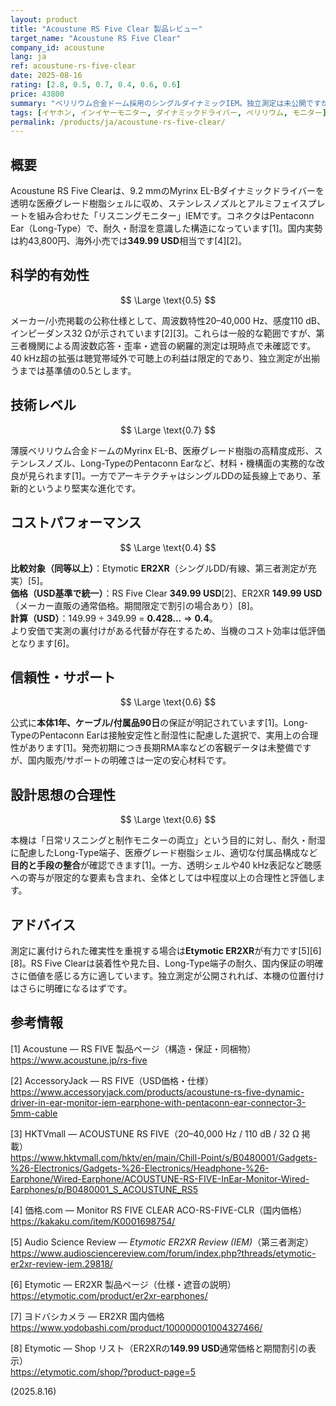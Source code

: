 ```yaml
---
layout: product
title: "Acoustune RS Five Clear 製品レビュー"
target_name: "Acoustune RS Five Clear"
company_id: acoustune
lang: ja
ref: acoustune-rs-five-clear
date: 2025-08-16
rating: [2.8, 0.5, 0.7, 0.4, 0.6, 0.6]
price: 43800
summary: "ベリリウム合金ドーム採用のシングルダイナミックIEM。独立測定は未公開ですが、端子やシェルなどの選択は実用的で、設計合理性は中程度です。安価で実測の裏付けがある代替が存在するため、コストパフォーマンスは弱いです。"
tags: [イヤホン, インイヤーモニター, ダイナミックドライバー, ベリリウム, モニター]
permalink: /products/ja/acoustune-rs-five-clear/
---
```

## 概要

Acoustune RS Five Clearは、9.2 mmのMyrinx EL-Bダイナミックドライバーを透明な医療グレード樹脂シェルに収め、ステンレスノズルとアルミフェイスプレートを組み合わせた「リスニングモニター」IEMです。コネクタはPentaconn Ear（Long-Type）で、耐久・耐湿を意識した構造になっています[1]。国内実勢は約43,800円、海外小売では**349.99 USD**相当です[4][2]。

## 科学的有効性

$$ \Large \text{0.5} $$

メーカー/小売掲載の公称仕様として、周波数特性20–40,000 Hz、感度110 dB、インピーダンス32 Ωが示されています[2][3]。これらは一般的な範囲ですが、第三者機関による周波数応答・歪率・遮音の網羅的測定は現時点で未確認です。40 kHz超の拡張は聴覚帯域外で可聴上の利益は限定的であり、独立測定が出揃うまでは基準値の0.5とします。

## 技術レベル

$$ \Large \text{0.7} $$

薄膜ベリリウム合金ドームのMyrinx EL-B、医療グレード樹脂の高精度成形、ステンレスノズル、Long-TypeのPentaconn Earなど、材料・機構面の実務的な改良が見られます[1]。一方でアーキテクチャはシングルDDの延長線上であり、革新的というより堅実な進化です。

## コストパフォーマンス

$$ \Large \text{0.4} $$

**比較対象（同等以上）**：Etymotic **ER2XR**（シングルDD/有線、第三者測定が充実）[5]。  
**価格（USD基準で統一）**：RS Five Clear **349.99 USD**[2]、ER2XR **149.99 USD**（メーカー直販の通常価格。期間限定で割引の場合あり）[8]。  
**計算（USD）**：149.99 ÷ 349.99 = **0.428…** ⇒ **0.4**。  
より安価で実測の裏付けがある代替が存在するため、当機のコスト効率は低評価となります[6]。

## 信頼性・サポート

$$ \Large \text{0.6} $$

公式に**本体1年、ケーブル/付属品90日**の保証が明記されています[1]。Long-TypeのPentaconn Earは接触安定性と耐湿性に配慮した選択で、実用上の合理性があります[1]。発売初期につき長期RMA率などの客観データは未整備ですが、国内販売/サポートの明確さは一定の安心材料です。

## 設計思想の合理性

$$ \Large \text{0.6} $$

本機は「日常リスニングと制作モニターの両立」という目的に対し、耐久・耐湿に配慮したLong-Type端子、医療グレード樹脂シェル、適切な付属品構成など**目的と手段の整合**が確認できます[1]。一方、透明シェルや40 kHz表記など聴感への寄与が限定的な要素も含まれ、全体としては中程度以上の合理性と評価します。

## アドバイス

測定に裏付けられた確実性を重視する場合は**Etymotic ER2XR**が有力です[5][6][8]。RS Five Clearは装着性や見た目、Long-Type端子の耐久、国内保証の明確さに価値を感じる方に適しています。独立測定が公開されれば、本機の位置付けはさらに明確になるはずです。

## 参考情報

[1] Acoustune — RS FIVE 製品ページ（構造・保証・同梱物）  
https://www.acoustune.jp/rs-five

[2] AccessoryJack — RS FIVE（USD価格・仕様）  
https://www.accessoryjack.com/products/acoustune-rs-five-dynamic-driver-in-ear-monitor-iem-earphone-with-pentaconn-ear-connector-3-5mm-cable

[3] HKTVmall — ACOUSTUNE RS FIVE（20–40,000 Hz / 110 dB / 32 Ω 掲載）  
https://www.hktvmall.com/hktv/en/main/Chill-Point/s/B0480001/Gadgets-%26-Electronics/Gadgets-%26-Electronics/Headphone-%26-Earphone/Wired-Earphone/ACOUSTUNE-RS-FIVE-InEar-Monitor-Wired-Earphones/p/B0480001_S_ACOUSTUNE_RS5

[4] 価格.com — Monitor RS FIVE CLEAR ACO-RS-FIVE-CLR（国内価格）  
https://kakaku.com/item/K0001698754/

[5] Audio Science Review — *Etymotic ER2XR Review (IEM)*（第三者測定）  
https://www.audiosciencereview.com/forum/index.php?threads/etymotic-er2xr-review-iem.29818/

[6] Etymotic — ER2XR 製品ページ（仕様・遮音の説明）  
https://etymotic.com/product/er2xr-earphones/

[7] ヨドバシカメラ — ER2XR 国内価格  
https://www.yodobashi.com/product/100000001004327466/

[8] Etymotic — Shop リスト（ER2XRの**149.99 USD**通常価格と期間割引の表示）  
https://etymotic.com/shop/?product-page=5

(2025.8.16)
